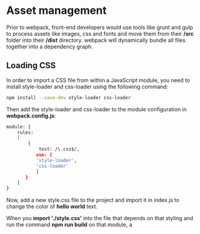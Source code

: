 # Asset management

Prior to webpack, front-end developers would use tools like grunt and gulp to process assets like images, css and fonts and move them from their **/src** folder into their **/dist** directory. webpack will dynamically bundle all files together into a dependency graph.

## Loading CSS

In order to import a CSS file from within a JavaScript module, you need to install  style-loader and css-loader using the following command:

```bash
npm install --save-dev style-loader css-loader
```

Then add the style-loader and css-loader to the module configuration in **webpack.config.js**:

```bash
module: {
    rules: 
    [
        {
            test: /\.css$/,
           use: [
           'style-loader',
           'css-loader'
           ]
       }
    ]
}
```

Now, add a new style.css file to the project and import it in index.js to change the color of **hello world** text.

When you **import './style.css'** into the file that depends on that styling and run the command **npm run build** on that module, a <style> tag with the stringified css will be inserted into head tag of the html file.

## Loading Images

In order to import an image file from within a JavaScript module, you need to install **file-loader** using the following command:

```bash
npm install --save-dev file-loader
```

Then add the file-loader to the module configuration in **webpack.config.js**:

```bash
module: {
    rules: 
    [
        {
            test: /\.(png|jpg|gif|svg)$/,
            use: [
                'file-loader'
            ]
       }
    ]
}
```

Add an image to the **src** folder. Set it as source file for image tag in index.js and backround url in style.css.

When we **import MyImage from './webpack.png'**, that image will be processed and added to output directory and the **MyImage** variable will contain the final url of that image after processing.

A similar process will occur for **url('./my-image.png')** within your CSS. The loader will recognize this is a local file, and replace the **'./my-image.png'** path with the final path to the image in your output directory.

## Loading Fonts

The file and url loaders will take any file you load through them and output it to your build directory. This means we can use them for any kind of file, including fonts. Let's add file-loader rule to **webpack.config.js** to handle font files:

```bash
module: {
    rules: 
    [
        {
            test: /\.(woff|woff2|eot|ttf|otf)$/,
            use: [
                'file-loader'
            ]
       }
    ]
}
```

## loading data

Another useful asset that can be loaded is data, like JSON files, CSVs, TSVs, and XML. Support for JSON is actually built-in, similar to NodeJS, meaning import Data from './data.json' will work by default. To import CSVs, TSVs, and XML you could use the csv-loader and xml-loader. Use the following command:

```bash
npm install --save-dev csv-loader xml-loader
```
Then add the csv-loader and xml-loader to the module configuration in **webpack.config.js**:

```bash
module: {
    rules: 
    [
        {
            test: /\.(csv|tsv)$/,
            use: [
                'csv-loader'
            ]
        },
        {
            test: /\.xml$/,
            use: [
                'xml-loader'
            ]
        }
    ]
}

```

Import **data.xml** file to index.js and log the Data on the console. Re-run the npm run build command and open index.html. If you look at the console in your developer tools, you should be able to see your imported data being logged to the console!